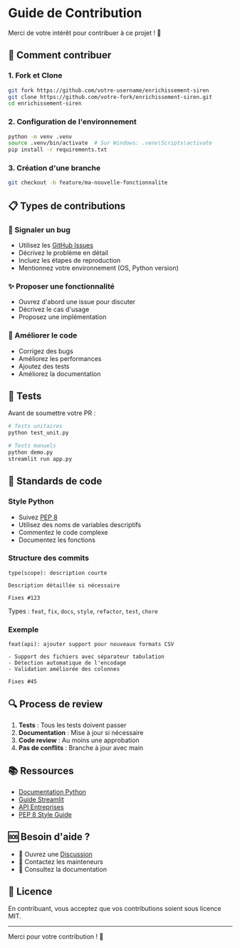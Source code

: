 # Guide de Contribution

Merci de votre intérêt pour contribuer à ce projet ! 🎉

## 🚀 Comment contribuer

### 1. Fork et Clone
```bash
git fork https://github.com/votre-username/enrichissement-siren
git clone https://github.com/votre-fork/enrichissement-siren.git
cd enrichissement-siren
```

### 2. Configuration de l'environnement
```bash
python -m venv .venv
source .venv/bin/activate  # Sur Windows: .venv\Scripts\activate
pip install -r requirements.txt
```

### 3. Création d'une branche
```bash
git checkout -b feature/ma-nouvelle-fonctionnalite
```

## 📋 Types de contributions

### 🐛 Signaler un bug
- Utilisez les [GitHub Issues](https://github.com/BinkyTwin/enrichissement-siren/issues)
- Décrivez le problème en détail
- Incluez les étapes de reproduction
- Mentionnez votre environnement (OS, Python version)

### ✨ Proposer une fonctionnalité
- Ouvrez d'abord une issue pour discuter
- Décrivez le cas d'usage
- Proposez une implémentation

### 🔧 Améliorer le code
- Corrigez des bugs
- Améliorez les performances
- Ajoutez des tests
- Améliorez la documentation

## 🧪 Tests

Avant de soumettre votre PR :

```bash
# Tests unitaires
python test_unit.py

# Tests manuels
python demo.py
streamlit run app.py
```

## 📝 Standards de code

### Style Python
- Suivez [PEP 8](https://pep8.org/)
- Utilisez des noms de variables descriptifs
- Commentez le code complexe
- Documentez les fonctions

### Structure des commits
```
type(scope): description courte

Description détaillée si nécessaire

Fixes #123
```

Types : `feat`, `fix`, `docs`, `style`, `refactor`, `test`, `chore`

### Exemple
```
feat(api): ajouter support pour nouveaux formats CSV

- Support des fichiers avec séparateur tabulation
- Détection automatique de l'encodage
- Validation améliorée des colonnes

Fixes #45
```

## 🔍 Process de review

1. **Tests** : Tous les tests doivent passer
2. **Documentation** : Mise à jour si nécessaire
3. **Code review** : Au moins une approbation
4. **Pas de conflits** : Branche à jour avec main

## 📚 Ressources

- [Documentation Python](https://docs.python.org/)
- [Guide Streamlit](https://docs.streamlit.io/)
- [API Entreprises](https://recherche-entreprises.api.gouv.fr/docs)
- [PEP 8 Style Guide](https://pep8.org/)

## 🆘 Besoin d'aide ?

- 💬 Ouvrez une [Discussion](https://github.com/BinkyTwin/enrichissement-siren/discussions)
- 📧 Contactez les mainteneurs
- 📖 Consultez la documentation

## 📄 Licence

En contribuant, vous acceptez que vos contributions soient sous licence MIT.

---

Merci pour votre contribution ! 🙏
